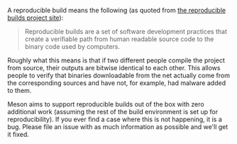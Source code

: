 A reproducible build means the following (as quoted from [the reproducible builds project site](https://reproducible-builds.org/)):

> Reproducible builds are a set of software development practices that create a verifiable path from human readable source code to the binary code used by computers. 

Roughly what this means is that if two different people compile the project from source, their outputs are bitwise identical to each other. This allows people to verify that binaries downloadable from the net actually come from the corresponding sources and have not, for example, had malware added to them.

Meson aims to support reproducible builds out of the box with zero additional work (assuming the rest of the build environment is set up for reproducibility). If you ever find a case where this is not happening, it is a bug. Please file an issue with as much information as possible and we'll get it fixed.
